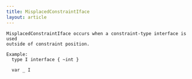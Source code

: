 ```yaml
---
title: MisplacedConstraintIface
layout: article
---
```

<!-- Copyright 2023 The Go Authors. All rights reserved.
     Use of this source code is governed by a BSD-style
     license that can be found in the LICENSE file. -->

<!-- Code generated by generrordocs.go; DO NOT EDIT. -->

```
MisplacedConstraintIface occurs when a constraint-type interface is used
outside of constraint position.

Example:
  type I interface { ~int }

  var _ I
```

